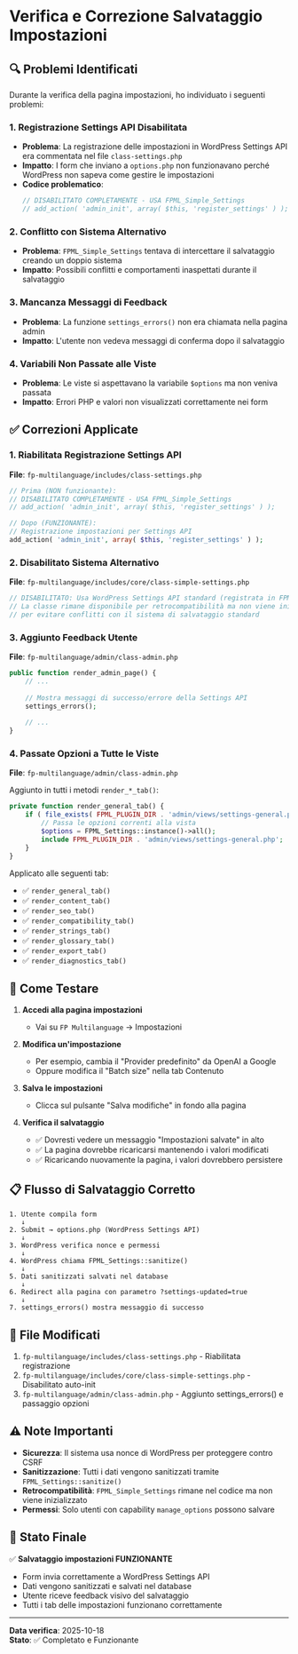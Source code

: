 # Verifica e Correzione Salvataggio Impostazioni

## 🔍 Problemi Identificati

Durante la verifica della pagina impostazioni, ho individuato i seguenti problemi:

### 1. **Registrazione Settings API Disabilitata**
- **Problema**: La registrazione delle impostazioni in WordPress Settings API era commentata nel file `class-settings.php`
- **Impatto**: I form che inviano a `options.php` non funzionavano perché WordPress non sapeva come gestire le impostazioni
- **Codice problematico**: 
  ```php
  // DISABILITATO COMPLETAMENTE - USA FPML_Simple_Settings
  // add_action( 'admin_init', array( $this, 'register_settings' ) );
  ```

### 2. **Conflitto con Sistema Alternativo**
- **Problema**: `FPML_Simple_Settings` tentava di intercettare il salvataggio creando un doppio sistema
- **Impatto**: Possibili conflitti e comportamenti inaspettati durante il salvataggio

### 3. **Mancanza Messaggi di Feedback**
- **Problema**: La funzione `settings_errors()` non era chiamata nella pagina admin
- **Impatto**: L'utente non vedeva messaggi di conferma dopo il salvataggio

### 4. **Variabili Non Passate alle Viste**
- **Problema**: Le viste si aspettavano la variabile `$options` ma non veniva passata
- **Impatto**: Errori PHP e valori non visualizzati correttamente nei form

## ✅ Correzioni Applicate

### 1. Riabilitata Registrazione Settings API
**File**: `fp-multilanguage/includes/class-settings.php`

```php
// Prima (NON funzionante):
// DISABILITATO COMPLETAMENTE - USA FPML_Simple_Settings
// add_action( 'admin_init', array( $this, 'register_settings' ) );

// Dopo (FUNZIONANTE):
// Registrazione impostazioni per Settings API
add_action( 'admin_init', array( $this, 'register_settings' ) );
```

### 2. Disabilitato Sistema Alternativo
**File**: `fp-multilanguage/includes/core/class-simple-settings.php`

```php
// DISABILITATO: Usa WordPress Settings API standard (registrata in FPML_Settings)
// La classe rimane disponibile per retrocompatibilità ma non viene inizializzata
// per evitare conflitti con il sistema di salvataggio standard
```

### 3. Aggiunto Feedback Utente
**File**: `fp-multilanguage/admin/class-admin.php`

```php
public function render_admin_page() {
    // ...
    
    // Mostra messaggi di successo/errore della Settings API
    settings_errors();
    
    // ...
}
```

### 4. Passate Opzioni a Tutte le Viste
**File**: `fp-multilanguage/admin/class-admin.php`

Aggiunto in tutti i metodi `render_*_tab()`:

```php
private function render_general_tab() {
    if ( file_exists( FPML_PLUGIN_DIR . 'admin/views/settings-general.php' ) ) {
        // Passa le opzioni correnti alla vista
        $options = FPML_Settings::instance()->all();
        include FPML_PLUGIN_DIR . 'admin/views/settings-general.php';
    }
}
```

Applicato alle seguenti tab:
- ✅ `render_general_tab()`
- ✅ `render_content_tab()`
- ✅ `render_seo_tab()`
- ✅ `render_compatibility_tab()`
- ✅ `render_strings_tab()`
- ✅ `render_glossary_tab()`
- ✅ `render_export_tab()`
- ✅ `render_diagnostics_tab()`

## 🧪 Come Testare

1. **Accedi alla pagina impostazioni**
   - Vai su `FP Multilanguage` → Impostazioni
   
2. **Modifica un'impostazione**
   - Per esempio, cambia il "Provider predefinito" da OpenAI a Google
   - Oppure modifica il "Batch size" nella tab Contenuto
   
3. **Salva le impostazioni**
   - Clicca sul pulsante "Salva modifiche" in fondo alla pagina
   
4. **Verifica il salvataggio**
   - ✅ Dovresti vedere un messaggio "Impostazioni salvate" in alto
   - ✅ La pagina dovrebbe ricaricarsi mantenendo i valori modificati
   - ✅ Ricaricando nuovamente la pagina, i valori dovrebbero persistere

## 📋 Flusso di Salvataggio Corretto

```
1. Utente compila form
   ↓
2. Submit → options.php (WordPress Settings API)
   ↓
3. WordPress verifica nonce e permessi
   ↓
4. WordPress chiama FPML_Settings::sanitize()
   ↓
5. Dati sanitizzati salvati nel database
   ↓
6. Redirect alla pagina con parametro ?settings-updated=true
   ↓
7. settings_errors() mostra messaggio di successo
```

## 🔧 File Modificati

1. `fp-multilanguage/includes/class-settings.php` - Riabilitata registrazione
2. `fp-multilanguage/includes/core/class-simple-settings.php` - Disabilitato auto-init
3. `fp-multilanguage/admin/class-admin.php` - Aggiunto settings_errors() e passaggio opzioni

## ⚠️ Note Importanti

- **Sicurezza**: Il sistema usa nonce di WordPress per proteggere contro CSRF
- **Sanitizzazione**: Tutti i dati vengono sanitizzati tramite `FPML_Settings::sanitize()`
- **Retrocompatibilità**: `FPML_Simple_Settings` rimane nel codice ma non viene inizializzato
- **Permessi**: Solo utenti con capability `manage_options` possono salvare

## 🎯 Stato Finale

✅ **Salvataggio impostazioni FUNZIONANTE**
- Form invia correttamente a WordPress Settings API
- Dati vengono sanitizzati e salvati nel database
- Utente riceve feedback visivo del salvataggio
- Tutti i tab delle impostazioni funzionano correttamente

---

**Data verifica**: 2025-10-18  
**Stato**: ✅ Completato e Funzionante
